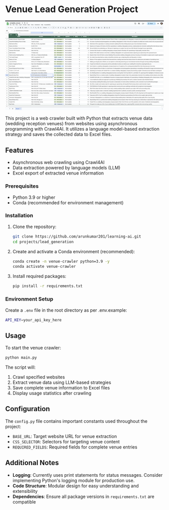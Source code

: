 # Venue Lead Generation Project

![example](./lead_generation_py.png)

This project is a web crawler built with Python that extracts venue data (wedding reception venues) from websites using asynchronous programming with Crawl4AI. It utilizes a language model-based extraction strategy and saves the collected data to Excel files.

## Features

- Asynchronous web crawling using Crawl4AI
- Data extraction powered by language models (LLM)
- Excel export of extracted venue information

### Prerequisites

- Python 3.9 or higher
- Conda (recommended for environment management)

### Installation

1. Clone the repository:

   ```bash
   git clone https://github.com/arunkumar201/learning-ai.git
   cd projects/lead_generation
   ```

2. Create and activate a Conda environment (recommended):

   ```bash
   conda create -n venue-crawler python=3.9 -y
   conda activate venue-crawler
   ```

3. Install required packages:

   ```bash
   pip install -r requirements.txt
   ```

### Environment Setup

Create a `.env` file in the root directory as per .env.example:

```bash
API_KEY=your_api_key_here
```

## Usage

To start the venue crawler:

```bash
python main.py
```

The script will:

1. Crawl specified websites
2. Extract venue data using LLM-based strategies
3. Save complete venue information to Excel files
4. Display usage statistics after crawling

## Configuration

The `config.py` file contains important constants used throughout the project:

- `BASE_URL`: Target website URL for venue extraction
- `CSS_SELECTOR`: Selectors for targeting venue content
- `REQUIRED_FIELDS`: Required fields for complete venue entries

## Additional Notes

- **Logging**: Currently uses print statements for status messages. Consider implementing Python's logging module for production use.
- **Code Structure**: Modular design for easy understanding and extensibility
- **Dependencies**: Ensure all package versions in `requirements.txt` are compatible
